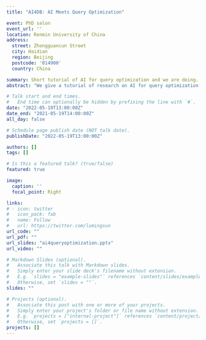 ```yaml
---
title: "AI4DB: AI Meets Query Optimization"

event: PhD salon
event_url: ''
location: Renmin University of China
address:
  street: Zhongguancun Street
  city: Haidian
  region: Beijing
  postcode: '014900'
  country: China

summary: Short tutorial of AI for query optimization and we are doing.
abstract: "We give a tutorial of research on AI for query optimization (cardinality estimation, cost estiamtion and query plan optimization). And we introduce our work in this topic: MOSE and DeepO"

# Talk start and end times.
#   End time can optionally be hidden by prefixing the line with `#`.
date: "2022-05-19T13:00:00Z"
date_end: "2021-05-19T14:00:00Z"
all_day: false

# Schedule page publish date (NOT talk date).
publishDate: "2022-05-19T13:00:00Z"

authors: []
tags: []

# Is this a featured talk? (true/false)
featured: true

image:
  caption: ''
  focal_point: Right

links:
# - icon: twitter
#   icon_pack: fab
#   name: Follow
#   url: https://twitter.com/lumingsun
url_code: ""
url_pdf: ""
url_slides: "ai4queryoptimization.pptx"
url_video: ""

# Markdown Slides (optional).
#   Associate this talk with Markdown slides.
#   Simply enter your slide deck's filename without extension.
#   E.g. `slides = "example-slides"` references `content/slides/example-slides.md`.
#   Otherwise, set `slides = ""`.
slides: ""

# Projects (optional).
#   Associate this post with one or more of your projects.
#   Simply enter your project's folder or file name without extension.
#   E.g. `projects = ["internal-project"]` references `content/project/deep-learning/index.md`.
#   Otherwise, set `projects = []`.
projects: []
---
```


<!-- {{% callout note %}}
Click on the **Slides** button above to view the built-in slides feature.
{{% /callout %}}

Slides can be added in a few ways:

- **Create** slides using Wowchemy's [*Slides*](https://wowchemy.com/docs/managing-content/#create-slides) feature and link using `slides` parameter in the front matter of the talk file
- **Upload** an existing slide deck to `static/` and link using `url_slides` parameter in the front matter of the talk file
- **Embed** your slides (e.g. Google Slides) or presentation video on this page using [shortcodes](https://wowchemy.com/docs/writing-markdown-latex/).

Further event details, including [page elements](https://wowchemy.com/docs/writing-markdown-latex/) such as image galleries, can be added to the body of this page.
 -->
